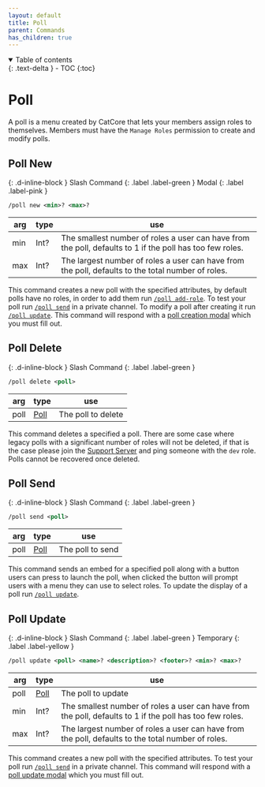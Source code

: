 ```yaml
---
layout: default
title: Poll
parent: Commands
has_children: true
---
```


<details open markdown="block">
  <summary>
    Table of contents
  </summary>
  {: .text-delta }
- TOC
{:toc}
</details>

# Poll
A poll is a menu created by CatCore that lets your members assign roles to themselves. Members must have the ``Manage Roles`` permission to create and modify polls.

## Poll New 
{: .d-inline-block }
Slash Command
{: .label .label-green }
Modal
{: .label .label-pink }

```xml
/poll new <min>? <max>?
```

| arg | type | use                                                                                                      |
|-----|------|----------------------------------------------------------------------------------------------------------|
| min | Int? | The smallest number of roles a user can have from the poll, defaults to 1 if the poll has too few roles. |
| max | Int? | The largest number of roles a user can have from the poll, defaults to the total number of roles.        |

This command creates a new poll with the specified attributes, by default polls have no roles, in order to add them run [``/poll add-role``](#poll-add-role). To test your poll run [``/poll send``](#poll-send) in a private channel. To modify a poll after creating it run [``/poll update``](#poll-update). This command will respond with a [poll creation modal](modals.md#creating-and-updating-polls) which you must fill out.

## Poll Delete
{: .d-inline-block }
Slash Command
{: .label .label-green }

```xml
/poll delete <poll> 
```

| arg  | type                                       | use                |
|------|--------------------------------------------|--------------------|
| poll | [Poll](index.md#autocomplete-option-types) | The poll to delete |

This command deletes a specified a poll. There are some case where legacy polls with a significant number of roles will not be deleted, if that is the case please join the [Support Server](//discord.gg/563mXJBvtP) and ping someone with the `dev` role. Polls cannot be recovered once deleted. 

## Poll Send
{: .d-inline-block }
Slash Command
{: .label .label-green }

```xml
/poll send <poll> 
```

| arg  | type                                       | use              |
|------|--------------------------------------------|------------------|
| poll | [Poll](index.md#autocomplete-option-types) | The poll to send |

This command sends an embed for a specified poll along with a button users can press to launch the poll, when clicked the button will prompt users with a menu they can use to select roles. To update the display of a poll run [``/poll update``](#poll-update).

## Poll Update
{: .d-inline-block }
Slash Command
{: .label .label-green }
Temporary
{: .label .label-yellow }

```xml
/poll update <poll> <name>? <description>? <footer>? <min>? <max>?
```

| arg         | type                                       | use                                                                                                      |
|-------------|--------------------------------------------|----------------------------------------------------------------------------------------------------------|
| poll        | [Poll](index.md#autocomplete-option-types) | The poll to update                                                                                       |
| min         | Int?                                       | The smallest number of roles a user can have from the poll, defaults to 1 if the poll has too few roles. |
| max         | Int?                                       | The largest number of roles a user can have from the poll, defaults to the total number of roles.        |

This command creates a new poll with the specified attributes. To test your poll run [``/poll send``](#poll-send) in a private channel. This command will respond with a [poll update modal](modals.md#creating-and-updating-polls) which you must fill out.
